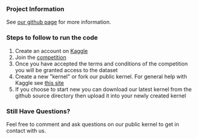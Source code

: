 ### Project Information

See [our github page](https://aradl.github.io/wpi-stock-project/) for more information.


### Steps to follow to run the code

1. Create an account on [Kaggle](https://www.kaggle.com/)
2. Join the [competition](https://www.kaggle.com/c/two-sigma-financial-news)
3. Once you have accepted the terms and conditions of the competition you will be granted access to the dataset
4. Create a new "kernel" or fork our public kernel. For general help with Kaggle see [this site](https://www.kaggle.com/getting-started)
5. If you choose to start new you can download our latest kernel from the github source directory then upload it into your newly created kernel

### Still Have Questions?

Feel free to comment and ask questions on our public kernel to get in contact with us.
